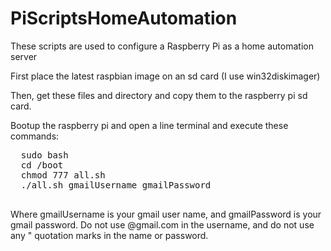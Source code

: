 # PiScriptsHomeAutomation
These scripts are used to configure a Raspberry Pi 
as a home automation server

  First place the latest raspbian image on an sd card (I use win32diskimager)

  Then, get these files and directory and copy them to the raspberry pi sd card.
  
  Bootup the raspberry pi and open a line terminal and execute these commands:
  <pre>
  sudo bash
  cd /boot
  chmod 777 all.sh
  ./all.sh gmailUsername gmailPassword
  </pre>
  
  Where gmailUsername is your gmail user name, and gmailPassword is your gmail
  password.  Do not use @gmail.com in the username, and do not use any " quotation
  marks in the name or password.
  
  
  
  
  
